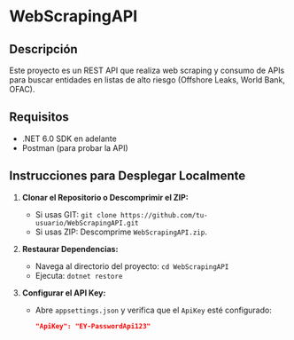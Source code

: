 # WebScrapingAPI

## Descripción
Este proyecto es un REST API que realiza web scraping y consumo de APIs para buscar entidades en listas de alto riesgo (Offshore Leaks, World Bank, OFAC).

## Requisitos
- .NET 6.0 SDK en adelante
- Postman (para probar la API)

## Instrucciones para Desplegar Localmente
1. **Clonar el Repositorio o Descomprimir el ZIP:**
   - Si usas GIT: `git clone https://github.com/tu-usuario/WebScrapingAPI.git`
   - Si usas ZIP: Descomprime `WebScrapingAPI.zip`.

2. **Restaurar Dependencias:**
   - Navega al directorio del proyecto: `cd WebScrapingAPI`
   - Ejecuta: `dotnet restore`

3. **Configurar el API Key:**
   - Abre `appsettings.json` y verifica que el `ApiKey` esté configurado:
     ```json
     "ApiKey": "EY-PasswordApi123"